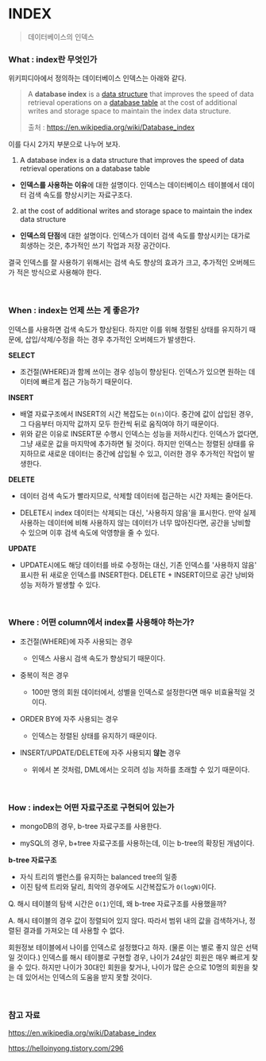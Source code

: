 # INDEX

> 데이터베이스의 인덱스



### What : index란 무엇인가

위키피디아에서 정의하는 데이터베이스 인덱스는 아래와 같다.

> A **database index** is a [data structure](https://en.wikipedia.org/wiki/Data_structure) that improves the speed of data retrieval operations on a [database table](https://en.wikipedia.org/wiki/Table_(database)) at the cost of additional writes and storage space to maintain the index data structure.
>
> 출처 : https://en.wikipedia.org/wiki/Database_index



이를 다시 2가지 부분으로 나누어 보자.

1. A database index is a data structure that improves the speed of data retrieval operations on a database table

- **인덱스를 사용하는 이유**에 대한 설명이다. 인덱스는 데이터베이스 테이블에서 데이터 검색 속도를 향상시키는 자료구조다.

2. at the cost of additional writes and storage space to maintain the index data structure

- **인덱스의 단점**에 대한 설명이다. 인덱스가 데이터 검색 속도를 향상시키는 대가로 희생하는 것은, 추가적인 쓰기 작업과 저장 공간이다.



결국 인덱스를 잘 사용하기 위해서는 검색 속도 향상의 효과가 크고, 추가적인 오버헤드가 적은 방식으로 사용해야 한다.

<br>

### When : index는 언제 쓰는 게 좋은가?

인덱스를 사용하면 검색 속도가 향상된다. 하지만 이를 위해 정렬된 상태를 유지하기 때문에, 삽입/삭제/수정을 하는 경우 추가적인 오버헤드가 발생한다. 



**SELECT**

- 조건절(WHERE)과 함께 쓰이는 경우 성능이 향상된다. 인덱스가 있으면 원하는 데이터에 빠르게 접근 가능하기 때문이다.

**INSERT** 

- 배열 자료구조에서 INSERT의 시간 복잡도는 `O(n)`이다. 중간에 값이 삽입된 경우, 그 다음부터 마지막 값까지 모두 한칸씩 뒤로 움직여야 하기 때문이다. 
- 위와 같은 이유로 INSERT문 수행시 인덱스는 성능을 저하시킨다. 인덱스가 없다면, 그냥 새로운 값을 마지막에 추가하면 될 것이다. 하지만 인덱스는 정렬된 상태를 유지하므로 새로운 데이터는 중간에 삽입될 수 있고, 이러한 경우 추가적인 작업이 발생한다.

**DELETE**

- 데이터 검색 속도가 빨라지므로, 삭제할 데이터에 접근하는 시간 자체는 줄어든다.

- DELETE시 index 데이터는 삭제되는 대신, '사용하지 않음'을 표시한다. 만약 실제 사용하는 데이터에 비해 사용하지 않는 데이터가 너무 많아진다면, 공간을 낭비할 수 있으며 이후 검색 속도에 악영향을 줄 수 있다. 

**UPDATE**

- UPDATE시에도 해당 데이터를 바로 수정하는 대신, 기존 인덱스를 '사용하지 않음' 표시한 뒤 새로운 인덱스를 INSERT한다. DELETE + INSERT이므로 공간 낭비와 성능 저하가 발생할 수 있다.

<br>

### Where : 어떤 column에서 index를 사용해야 하는가?

- 조건절(WHERE)에 자주 사용되는 경우
  - 인덱스 사용시 검색 속도가 향상되기 때문이다.
- 중복이 적은 경우
  - 100만 명의 회원 데이터에서, 성별을 인덱스로 설정한다면 매우 비효율적일 것이다.

- ORDER BY에 자주 사용되는 경우
  - 인덱스는 정렬된 상태를 유지하기 때문이다.
- INSERT/UPDATE/DELETE에 자주 사용되지 **않는** 경우
  - 위에서 본 것처럼, DML에서는 오히려 성능 저하를 초래할 수 있기 때문이다.

<br>

### How : index는 어떤 자료구조로 구현되어 있는가

- mongoDB의 경우, b-tree 자료구조를 사용한다.

- mySQL의 경우, b+tree 자료구조를 사용하는데, 이는 b-tree의 확장된 개념이다.



**b-tree 자료구조**

- 자식 트리의 밸런스를 유지하는 balanced tree의 일종
- 이진 탐색 트리와 달리, 최악의 경우에도 시간복잡도가 `O(logN)`이다.



Q. 해시 테이블의 탐색 시간은 `O(1)`인데, 왜 b-tree 자료구조를 사용했을까?

A. 해시 테이블의 경우 값이 정렬되어 있지 않다. 따라서 범위 내의 값을 검색하거나, 정렬된 결과를 가져오는 데 사용할 수 없다.

회원정보 테이블에서 나이를 인덱스로 설정했다고 하자. (물론 이는 별로 좋지 않은 선택일 것이다.) 인덱스를 해시 테이블로 구현할 경우, 나이가 24살인 회원은 매우 빠르게 찾을 수 있다. 하지만 나이가 30대인 회원을 찾거나, 나이가 많은 순으로 10명의 회원을 찾는 데 있어서는 인덱스의 도움을 받지 못할 것이다.

<br>

### 참고 자료

https://en.wikipedia.org/wiki/Database_index

https://helloinyong.tistory.com/296